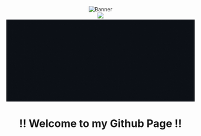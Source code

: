 <div align="center" width="100%"><img width="85%" height="400px" src="https://media.giphy.com/media/f3iwJFOVOwuy7K6FFw/giphy.gif" alt="Banner" /></div>
<div align="center"><img src="https://quotes-github-readme.vercel.app/api?type=horizontal&theme=dark" /></div>
<div align="center"><img height="220px" src="https://github.com/Sujalk1310/Sujalk1310/blob/main/Images/Greeting.gif" alt="Greetings" /></div>
<div align="center"><h1>!! Welcome to my Github Page !!</h1></div>

